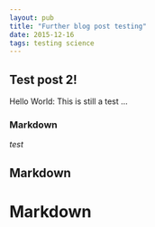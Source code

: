 ```yaml
---
layout: pub
title: "Further blog post testing"
date: 2015-12-16
tags: testing science
---
```


## Test post 2!

Hello World: This is still a test ...

### Markdown

*test*

## Markdown

# Markdown

